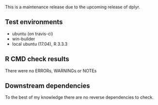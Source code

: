 This is a maintenance release due to the upcoming release of dplyr.

## Test environments
* ubuntu (on travis-ci)
* win-builder
* local ubuntu (17.04), R 3.3.3

## R CMD check results
There were no ERRORs, WARNINGs or NOTEs


## Downstream dependencies
To the best of my knowledge there are no reverse dependencies to check.
